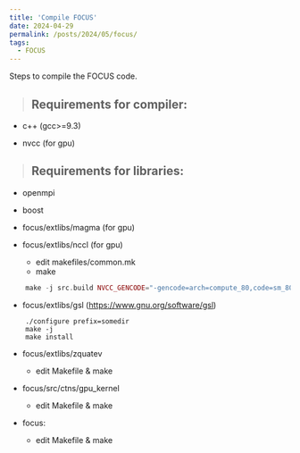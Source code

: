 ```yaml
---
title: 'Compile FOCUS'
date: 2024-04-29
permalink: /posts/2024/05/focus/
tags:
  - FOCUS
---
```


Steps to compile the FOCUS code.

> ## Requirements for compiler:

- c++ (gcc>=9.3)

- nvcc (for gpu)

> ## Requirements for libraries:

- openmpi

- boost

- focus/extlibs/magma (for gpu)
    
- focus/extlibs/nccl (for gpu)
    - edit makefiles/common.mk
    - make
```php
    make -j src.build NVCC_GENCODE="-gencode=arch=compute_80,code=sm_80"
```

- focus/extlibs/gsl (https://www.gnu.org/software/gsl)
```
    ./configure prefix=somedir
    make -j
    make install
```

- focus/extlibs/zquatev
    - edit Makefile & make

- focus/src/ctns/gpu_kernel
    - edit Makefile & make

- focus:
    - edit Makefile & make

